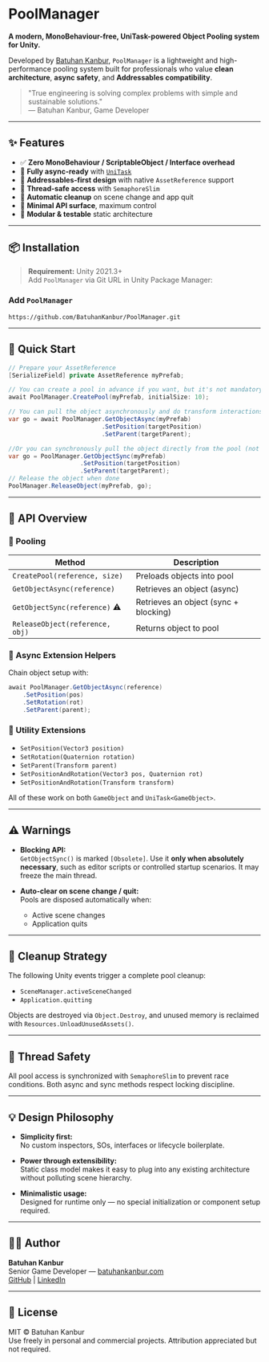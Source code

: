 # PoolManager

**A modern, MonoBehaviour-free, UniTask-powered Object Pooling system for Unity.**

Developed by [Batuhan Kanbur](https://github.com/BatuhanKanbur), `PoolManager` is a lightweight and high-performance pooling system built for professionals who value **clean architecture**, **async safety**, and **Addressables compatibility**.

> "True engineering is solving complex problems with simple and sustainable solutions."  
> — Batuhan Kanbur, Game Developer

---

## ✨ Features

- ✅ **Zero MonoBehaviour / ScriptableObject / Interface overhead**
- 🚀 **Fully async-ready** with [`UniTask`](https://github.com/Cysharp/UniTask)
- 🎯 **Addressables-first design** with native `AssetReference` support
- 🧵 **Thread-safe access** with `SemaphoreSlim`
- 🔄 **Automatic cleanup** on scene change and app quit
- 🧼 **Minimal API surface**, maximum control
- 🧱 **Modular & testable** static architecture

---

## 📦 Installation

> **Requirement:** Unity 2021.3+  
> Add `PoolManager` via Git URL in Unity Package Manager:

### Add `PoolManager`

```
https://github.com/BatuhanKanbur/PoolManager.git
```

---

## 🚀 Quick Start

```csharp
// Prepare your AssetReference
[SerializeField] private AssetReference myPrefab;

// You can create a pool in advance if you want, but it's not mandatory!
await PoolManager.CreatePool(myPrefab, initialSize: 10);

// You can pull the object asynchronously and do transform interactions with chain methods.
var go = await PoolManager.GetObjectAsync(myPrefab)
                          .SetPosition(targetPosition)
                          .SetParent(targetParent);

//Or you can synchronously pull the object directly from the pool (not recommended).
var go = PoolManager.GetObjectSync(myPrefab)
                    .SetPosition(targetPosition)
                    .SetParent(targetParent);
// Release the object when done
PoolManager.ReleaseObject(myPrefab, go);
```

---

## 🧠 API Overview

### 📌 Pooling

| Method                                | Description                                 |
|--------------------------------------|---------------------------------------------|
| `CreatePool(reference, size)`        | Preloads objects into pool                  |
| `GetObjectAsync(reference)`          | Retrieves an object (async)                 |
| `GetObjectSync(reference)` ⚠️        | Retrieves an object (sync + blocking)       |
| `ReleaseObject(reference, obj)`      | Returns object to pool                      |

### 📌 Async Extension Helpers

Chain object setup with:

```csharp
await PoolManager.GetObjectAsync(reference)
    .SetPosition(pos)
    .SetRotation(rot)
    .SetParent(parent);
```

### 🔧 Utility Extensions

- `SetPosition(Vector3 position)`
- `SetRotation(Quaternion rotation)`
- `SetParent(Transform parent)`
- `SetPositionAndRotation(Vector3 pos, Quaternion rot)`
- `SetPositionAndRotation(Transform transform)`

All of these work on both `GameObject` and `UniTask<GameObject>`.

---

## ⚠️ Warnings

- **Blocking API:**  
  `GetObjectSync()` is marked `[Obsolete]`. Use it **only when absolutely necessary**, such as editor scripts or controlled startup scenarios. It may freeze the main thread.
  
- **Auto-clear on scene change / quit:**  
  Pools are disposed automatically when:
  - Active scene changes
  - Application quits

---

## 🧹 Cleanup Strategy

The following Unity events trigger a complete pool cleanup:
- `SceneManager.activeSceneChanged`
- `Application.quitting`

Objects are destroyed via `Object.Destroy`, and unused memory is reclaimed with `Resources.UnloadUnusedAssets()`.

---

## 🧵 Thread Safety

All pool access is synchronized with `SemaphoreSlim` to prevent race conditions. Both async and sync methods respect locking discipline.

---

## 💡 Design Philosophy

- **Simplicity first:**  
  No custom inspectors, SOs, interfaces or lifecycle boilerplate.

- **Power through extensibility:**  
  Static class model makes it easy to plug into any existing architecture without polluting scene hierarchy.

- **Minimalistic usage:**  
  Designed for runtime only — no special initialization or component setup required.

---

## 👨‍💻 Author

**Batuhan Kanbur**  
Senior Game Developer — [batuhankanbur.com](https://batuhankanbur.com)  
[GitHub](https://github.com/BatuhanKanbur) | [LinkedIn](https://www.linkedin.com/in/batuhankanbur)

---

## 📄 License

MIT © Batuhan Kanbur  
Use freely in personal and commercial projects. Attribution appreciated but not required.
